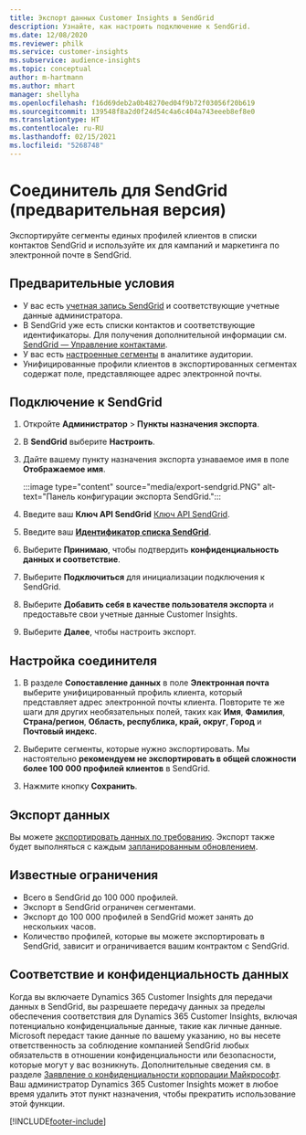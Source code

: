 ```yaml
---
title: Экспорт данных Customer Insights в SendGrid
description: Узнайте, как настроить подключение к SendGrid.
ms.date: 12/08/2020
ms.reviewer: philk
ms.service: customer-insights
ms.subservice: audience-insights
ms.topic: conceptual
author: m-hartmann
ms.author: mhart
manager: shellyha
ms.openlocfilehash: f16d69deb2a0b48270ed04f9b72f03056f20b619
ms.sourcegitcommit: 139548f8a2d0f24d54c4a6c404a743eeeb8ef8e0
ms.translationtype: HT
ms.contentlocale: ru-RU
ms.lasthandoff: 02/15/2021
ms.locfileid: "5268748"
---
```

# <a name="connector-for-sendgrid-preview"></a>Соединитель для SendGrid (предварительная версия)

Экспортируйте сегменты единых профилей клиентов в списки контактов SendGrid и используйте их для кампаний и маркетинга по электронной почте в SendGrid. 

## <a name="prerequisites"></a>Предварительные условия

-   У вас есть [учетная запись SendGrid](https://sendgrid.com/) и соответствующие учетные данные администратора.
-   В SendGrid уже есть списки контактов и соответствующие идентификаторы. Для получения дополнительной информации см. [SendGrid — Управление контактами](https://sendgrid.com/docs/ui/managing-contacts/create-and-manage-contacts/#manage-contacts).
-   У вас есть [настроенные сегменты](segments.md) в аналитике аудитории.
-   Унифицированные профили клиентов в экспортированных сегментах содержат поле, представляющее адрес электронной почты.

## <a name="connect-to-sendgrid"></a>Подключение к SendGrid

1. Откройте **Администратор** > **Пункты назначения экспорта**.

1. В **SendGrid** выберите **Настроить**.

1. Дайте вашему пункту назначения экспорта узнаваемое имя в поле **Отображаемое имя**.

   :::image type="content" source="media/export-sendgrid.PNG" alt-text="Панель конфигурации экспорта SendGrid.":::

1. Введите ваш **Ключ API SendGrid** [Ключ API SendGrid](https://sendgrid.com/docs/ui/account-and-settings/api-keys/).

1. Введите ваш **[Идентификатор списка SendGrid](https://sendgrid.com/docs/ui/managing-contacts/create-and-manage-contacts/#manage-contacts)**.

1. Выберите **Принимаю**, чтобы подтвердить **конфиденциальность данных и соответствие**.

1. Выберите **Подключиться** для инициализации подключения к SendGrid.

1. Выберите **Добавить себя в качестве пользователя экспорта** и предоставьте свои учетные данные Customer Insights.

1. Выберите **Далее**, чтобы настроить экспорт.

## <a name="configure-the-connector"></a>Настройка соединителя

1. В разделе **Сопоставление данных** в поле **Электронная почта** выберите унифицированный профиль клиента, который представляет адрес электронной почты клиента. Повторите те же шаги для других необязательных полей, таких как **Имя**, **Фамилия**, **Страна/регион**, **Область, республика, край, округ**, **Город** и **Почтовый индекс**.

1. Выберите сегменты, которые нужно экспортировать. Мы настоятельно **рекомендуем не экспортировать в общей сложности более 100 000 профилей клиентов** в SendGrid. 

1. Нажмите кнопку **Сохранить**.

## <a name="export-the-data"></a>Экспорт данных

Вы можете [экспортировать данных по требованию](export-destinations.md). Экспорт также будет выполняться с каждым [запланированным обновлением](system.md#schedule-tab).

## <a name="known-limitations"></a>Известные ограничения

- Всего в SendGrid до 100 000 профилей.
- Экспорт в SendGrid ограничен сегментами.
- Экспорт до 100 000 профилей в SendGrid может занять до нескольких часов. 
- Количество профилей, которые вы можете экспортировать в SendGrid, зависит и ограничивается вашим контрактом с SendGrid.

## <a name="data-privacy-and-compliance"></a>Соответствие и конфиденциальность данных

Когда вы включаете Dynamics 365 Customer Insights для передачи данных в SendGrid, вы разрешаете передачу данных за пределы обеспечения соответствия для Dynamics 365 Customer Insights, включая потенциально конфиденциальные данные, такие как личные данные. Microsoft передаст такие данные по вашему указанию, но вы несете ответственность за соблюдение компанией SendGrid любых обязательств в отношении конфиденциальности или безопасности, которые могут у вас возникнуть. Дополнительные сведения см. в разделе [Заявление о конфиденциальности корпорации Майкрософт](https://go.microsoft.com/fwlink/?linkid=396732).
Ваш администратор Dynamics 365 Customer Insights может в любое время удалить этот пункт назначения, чтобы прекратить использование этой функции.


[!INCLUDE[footer-include](../includes/footer-banner.md)]